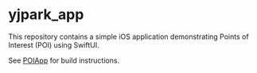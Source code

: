 # yjpark_app

This repository contains a simple iOS application demonstrating Points of Interest (POI) using SwiftUI.

See [POIApp](POIApp/README.md) for build instructions.
